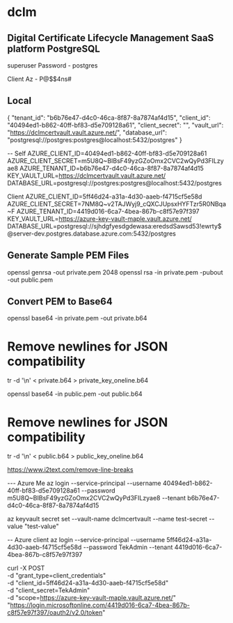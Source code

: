 # dclm
Digital Certificate Lifecycle Management SaaS platform 
PostgreSQL 
-------------
superuser
Password - postgres

Client Az - P@$$4ns#

Local
------
{
    "tenant_id": "b6b76e47-d4c0-46ca-8f87-8a7874af4d15",
    "client_id": "40494ed1-b862-40ff-bf83-d5e709128a61",
    "client_secret": "",
    "vault_url": "https://dclmcertvault.vault.azure.net/",
    "database_url": "postgresql://postgres:postgres@localhost:5432/postgres"
}

-- Self
AZURE_CLIENT_ID=40494ed1-b862-40ff-bf83-d5e709128a61
AZURE_CLIENT_SECRET=m5U8Q~BIBsF49yzGZoOmx2CVC2wQyPd3FILzyae8
AZURE_TENANT_ID=b6b76e47-d4c0-46ca-8f87-8a7874af4d15
KEY_VAULT_URL=https://dclmcertvault.vault.azure.net/
DATABASE_URL=postgresql://postgres:postgres@localhost:5432/postgres

Client
AZURE_CLIENT_ID=5ff46d24-a31a-4d30-aaeb-f4715cf5e58d
AZURE_CLIENT_SECRET=7NM8Q~v2TAJWyj9_cQXCJUpsxHYFTzr5R0NBqa~F
AZURE_TENANT_ID=4419d016-6ca7-4bea-867b-c8f57e97f397
KEY_VAULT_URL=https://azure-key-vault-maple.vault.azure.net/
DATABASE_URL=postgresql://sjhdgfyesdgdewasa:eredsdSawsd53!ewrty$@server-dev.postgres.database.azure.com:5432/postgres

Generate Sample PEM Files
----------------------------
openssl genrsa -out private.pem 2048
openssl rsa -in private.pem -pubout -out public.pem

Convert PEM to Base64
-------------------------
openssl base64 -in private.pem -out private.b64
# Remove newlines for JSON compatibility
tr -d '\n' < private.b64 > private_key_oneline.b64

openssl base64 -in public.pem -out public.b64
# Remove newlines for JSON compatibility
tr -d '\n' < public.b64 > public_key_oneline.b64

https://www.i2text.com/remove-line-breaks

--- Azure Me
az login --service-principal --username 40494ed1-b862-40ff-bf83-d5e709128a61 --password m5U8Q~BIBsF49yzGZoOmx2CVC2wQyPd3FILzyae8 --tenant b6b76e47-d4c0-46ca-8f87-8a7874af4d15

az keyvault secret set --vault-name dclmcertvault --name test-secret --value "test-value"

-- Azure client
az login --service-principal --username 5ff46d24-a31a-4d30-aaeb-f4715cf5e58d --password TekAdmin --tenant 4419d016-6ca7-4bea-867b-c8f57e97f397

curl -X POST \
  -d "grant_type=client_credentials" \
  -d "client_id=5ff46d24-a31a-4d30-aaeb-f4715cf5e58d" \
  -d "client_secret=TekAdmin" \
  -d "scope=https://azure-key-vault-maple.vault.azure.net/" \
  "https://login.microsoftonline.com/4419d016-6ca7-4bea-867b-c8f57e97f397/oauth2/v2.0/token"

